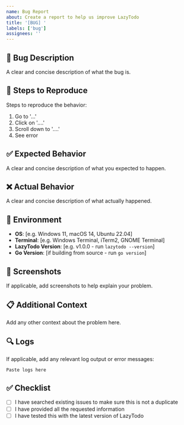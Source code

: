 ```yaml
---
name: Bug Report
about: Create a report to help us improve LazyTodo
title: '[BUG] '
labels: ['bug']
assignees: ''
---
```


## 🐛 Bug Description

A clear and concise description of what the bug is.

## 🔄 Steps to Reproduce

Steps to reproduce the behavior:

1. Go to '...'
2. Click on '....'
3. Scroll down to '....'
4. See error

## ✅ Expected Behavior

A clear and concise description of what you expected to happen.

## ❌ Actual Behavior

A clear and concise description of what actually happened.

## 📱 Environment

- **OS**: [e.g. Windows 11, macOS 14, Ubuntu 22.04]
- **Terminal**: [e.g. Windows Terminal, iTerm2, GNOME Terminal]
- **LazyTodo Version**: [e.g. v1.0.0 - run `lazytodo --version`]
- **Go Version**: [if building from source - run `go version`]

## 📸 Screenshots

If applicable, add screenshots to help explain your problem.

## 📋 Additional Context

Add any other context about the problem here.

## 🔍 Logs

If applicable, add any relevant log output or error messages:

```
Paste logs here
```

## ✅ Checklist

- [ ] I have searched existing issues to make sure this is not a duplicate
- [ ] I have provided all the requested information
- [ ] I have tested this with the latest version of LazyTodo 